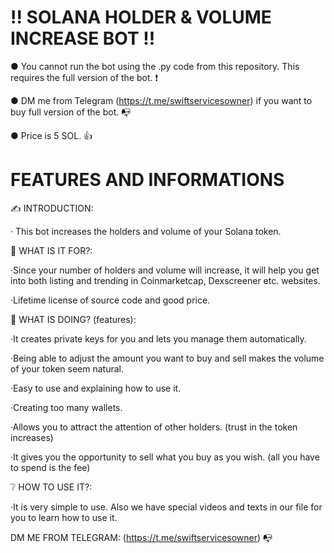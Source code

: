 # !! SOLANA HOLDER & VOLUME INCREASE BOT !!
● You cannot run the bot using the .py code from this repository. This requires the full version of the bot. ❗

● DM me from Telegram (https://t.me/swiftservicesowner) if you want to buy full version of the bot. 📭

● Price is 5 SOL. 👍

# FEATURES AND INFORMATIONS 
✍️ INTRODUCTION:

 · This bot increases the holders and volume of your Solana token.

👀 WHAT IS IT FOR?:

·Since your number of holders and volume will increase, it will help you get into both listing and trending in Coinmarketcap, Dexscreener etc. websites.

·Lifetime license of source code and good price.

🌟 WHAT IS DOING? (features):

·It creates private keys for you and lets you manage them automatically. 

·Being able to adjust the amount you want to buy and sell makes the volume of your token seem natural.

·Easy to use and explaining how to use it.

·Creating too many wallets.

·Allows you to attract the attention of other holders. (trust in the token increases)

·It gives you the opportunity to sell what you buy as you wish. (all you have to spend is the fee)

❔ HOW TO USE IT?:

·It is very simple to use. Also we have special videos and texts in our file for you to learn how to use it.

DM ME FROM TELEGRAM: (https://t.me/swiftservicesowner) 📭
